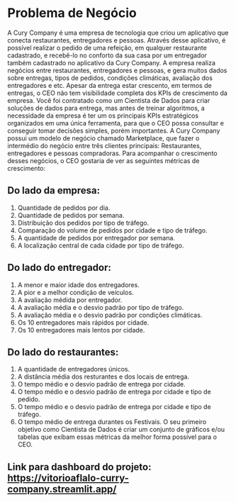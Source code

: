 # Problema de Negócio
A Cury Company é uma empresa de tecnologia que criou um aplicativo que conecta
restaurantes, entregadores e pessoas.
Através desse aplicativo, é possível realizar o pedido de uma refeição, em qualquer
restaurante cadastrado, e recebê-lo no conforto da sua casa por um entregador
também cadastrado no aplicativo da Cury Company.
A empresa realiza negócios entre restaurantes, entregadores e pessoas, e gera
muitos dados sobre entregas, tipos de pedidos, condições climáticas, avaliação dos
entregadores e etc. Apesar da entrega estar crescento, em termos de entregas, o
CEO não tem visibilidade completa dos KPIs de crescimento da empresa.
Você foi contratado como um Cientista de Dados para criar soluções de dados para
entrega, mas antes de treinar algoritmos, a necessidade da empresa é ter um os
principais KPIs estratégicos organizados em uma única ferramenta, para que o CEO
possa consultar e conseguir tomar decisões simples, porém importantes.
A Cury Company possui um modelo de negócio chamado Marketplace, que fazer o
intermédio do negócio entre três clientes principais: Restaurantes, entregadores e
pessoas compradoras. Para acompanhar o crescimento desses negócios, o CEO
gostaria de ver as seguintes métricas de crescimento:
## Do lado da empresa:
1. Quantidade de pedidos por dia.
2. Quantidade de pedidos por semana.
3. Distribuição dos pedidos por tipo de tráfego.
4. Comparação do volume de pedidos por cidade e tipo de tráfego.
4. A quantidade de pedidos por entregador por semana.
5. A localização central de cada cidade por tipo de tráfego.
## Do lado do entregador:
1. A menor e maior idade dos entregadores.
2. A pior e a melhor condição de veículos.
3. A avaliação médida por entregador.
4. A avaliação média e o desvio padrão por tipo de tráfego.
5. A avaliação média e o desvio padrão por condições climáticas.
6. Os 10 entregadores mais rápidos por cidade.
7. Os 10 entregadores mais lentos por cidade.
## Do lado do restaurantes:
1. A quantidade de entregadores únicos.
2. A distância média dos resturantes e dos locais de entrega.
3. O tempo médio e o desvio padrão de entrega por cidade.
4. O tempo médio e o desvio padrão de entrega por cidade e tipo de pedido.
5. O tempo médio e o desvio padrão de entrega por cidade e tipo de tráfego.
6. O tempo médio de entrega durantes os Festivais.
O seu primeiro objetivo como Cientista de Dados é criar um conjunto de gráficos e/ou
tabelas que exibam essas métricas da melhor forma possível para o CEO.

## Link para dashboard do projeto: https://vitorioaflalo-curry-company.streamlit.app/
